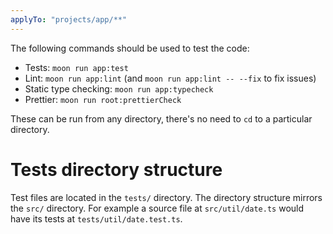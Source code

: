 ```yaml
---
applyTo: "projects/app/**"
---
```


The following commands should be used to test the code:

- Tests: `moon run app:test`
- Lint: `moon run app:lint` (and `moon run app:lint -- --fix` to fix issues)
- Static type checking: `moon run app:typecheck`
- Prettier: `moon run root:prettierCheck`

These can be run from any directory, there's no need to `cd` to a particular
directory.

# Tests directory structure

Test files are located in the `tests/` directory. The directory structure
mirrors the `src/` directory. For example a source file at `src/util/date.ts`
would have its tests at `tests/util/date.test.ts`.
